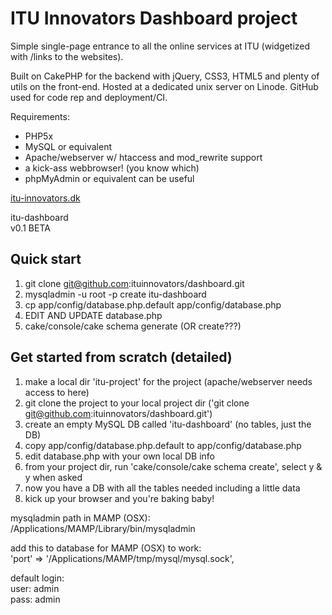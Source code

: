 # ITU Innovators Dashboard project

Simple single-page entrance to all the online services at ITU (widgetized with /links to the websites). 

Built on CakePHP for the backend with jQuery, CSS3, HTML5 and plenty of utils on the front-end. Hosted at a dedicated unix server on Linode. GitHub used for code rep and deployment/CI.

Requirements:  
- PHP5x  
- MySQL or equivalent  
- Apache/webserver w/ htaccess and mod_rewrite support  
- a kick-ass webbrowser! (you know which)  
- phpMyAdmin or equivalent can be useful  

[itu-innovators.dk](http://itu-innovators.dk)

itu-dashboard  
v0.1 BETA

## Quick start

1. git clone git@github.com:ituinnovators/dashboard.git
2. mysqladmin -u root -p create itu-dashboard
3. cp app/config/database.php.default app/config/database.php
4. EDIT AND UPDATE database.php
5. cake/console/cake schema generate (OR create???)

## Get started from scratch (detailed)

1. make a local dir 'itu-project' for the project (apache/webserver needs access to here)
2. git clone the project to your local project dir ('git clone git@github.com:ituinnovators/dashboard.git')
3. create an empty MySQL DB called 'itu-dashboard' (no tables, just the DB)
4. copy app/config/database.php.default to app/config/database.php
5. edit database.php with your own local DB info
6. from your project dir, run 'cake/console/cake schema create', select y & y when asked
7. now you have a DB with all the tables needed including a little data
8. kick up your browser and you're baking baby!

mysqladmin path in MAMP (OSX):  
/Applications/MAMP/Library/bin/mysqladmin

add this to database for MAMP (OSX) to work:  
'port' => '/Applications/MAMP/tmp/mysql/mysql.sock',

default login:  
user: admin  
pass: admin